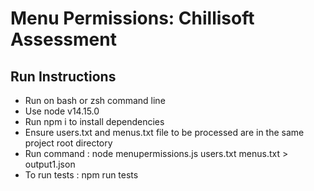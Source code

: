 # Menu Permissions: Chillisoft Assessment

## Run Instructions
- Run on bash or zsh command line 
- Use node v14.15.0
- Run npm i to install dependencies
- Ensure users.txt and menus.txt file to be processed are in the same project root directory
- Run command : node menupermissions.js users.txt menus.txt > output1.json
- To run tests : npm run tests